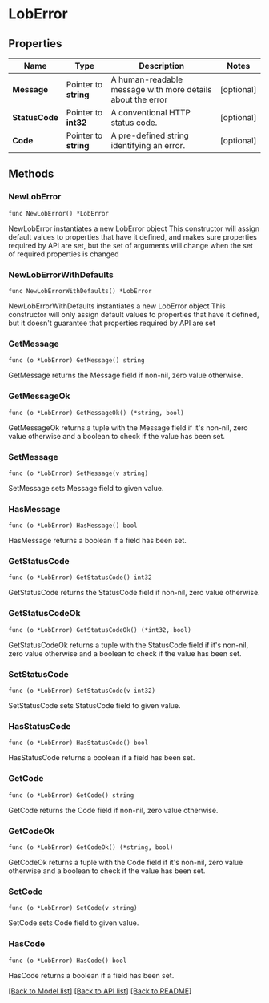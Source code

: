 # LobError

## Properties

Name | Type | Description | Notes
------------ | ------------- | ------------- | -------------
**Message** | Pointer to **string** | A human-readable message with more details about the error | [optional] 
**StatusCode** | Pointer to **int32** | A conventional HTTP status code. | [optional] 
**Code** | Pointer to **string** | A pre-defined string identifying an error. | [optional] 

## Methods

### NewLobError

`func NewLobError() *LobError`

NewLobError instantiates a new LobError object
This constructor will assign default values to properties that have it defined,
and makes sure properties required by API are set, but the set of arguments
will change when the set of required properties is changed

### NewLobErrorWithDefaults

`func NewLobErrorWithDefaults() *LobError`

NewLobErrorWithDefaults instantiates a new LobError object
This constructor will only assign default values to properties that have it defined,
but it doesn't guarantee that properties required by API are set

### GetMessage

`func (o *LobError) GetMessage() string`

GetMessage returns the Message field if non-nil, zero value otherwise.

### GetMessageOk

`func (o *LobError) GetMessageOk() (*string, bool)`

GetMessageOk returns a tuple with the Message field if it's non-nil, zero value otherwise
and a boolean to check if the value has been set.

### SetMessage

`func (o *LobError) SetMessage(v string)`

SetMessage sets Message field to given value.

### HasMessage

`func (o *LobError) HasMessage() bool`

HasMessage returns a boolean if a field has been set.

### GetStatusCode

`func (o *LobError) GetStatusCode() int32`

GetStatusCode returns the StatusCode field if non-nil, zero value otherwise.

### GetStatusCodeOk

`func (o *LobError) GetStatusCodeOk() (*int32, bool)`

GetStatusCodeOk returns a tuple with the StatusCode field if it's non-nil, zero value otherwise
and a boolean to check if the value has been set.

### SetStatusCode

`func (o *LobError) SetStatusCode(v int32)`

SetStatusCode sets StatusCode field to given value.

### HasStatusCode

`func (o *LobError) HasStatusCode() bool`

HasStatusCode returns a boolean if a field has been set.

### GetCode

`func (o *LobError) GetCode() string`

GetCode returns the Code field if non-nil, zero value otherwise.

### GetCodeOk

`func (o *LobError) GetCodeOk() (*string, bool)`

GetCodeOk returns a tuple with the Code field if it's non-nil, zero value otherwise
and a boolean to check if the value has been set.

### SetCode

`func (o *LobError) SetCode(v string)`

SetCode sets Code field to given value.

### HasCode

`func (o *LobError) HasCode() bool`

HasCode returns a boolean if a field has been set.


[[Back to Model list]](../README.md#documentation-for-models) [[Back to API list]](../README.md#documentation-for-api-endpoints) [[Back to README]](../README.md)


